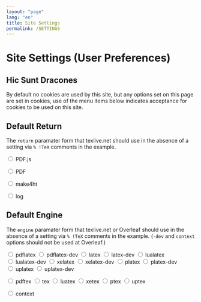 ```yaml
---
layout: "page"
lang: "en"
title: Site Settings
permalink: /SETTINGS
---
```

# Site Settings (User Preferences)

## Hic Sunt Dracones

By default no cookies are used by this site, but any options set on
this page are set in cookies, use of the menu items below indicates
acceptance for cookies to be used on this site.


## Default Return
The `return` paramater form that texlive.net should use in the absence of a setting via `% !TeX` comments in the example.


<span style="white-space:nowrap"><input name="ret" id="pdfjs" type="radio" onclick="rlSetReturn('pdfjs')"> <label for="pdfjs">PDF.js</label></span>


<span style="white-space:nowrap"><input name="ret" id="pdf" type="radio" onclick="rlSetReturn('pdf')"> <label for="pdf">PDF</label></span>


<span style="white-space:nowrap"><input name="ret" id="make4ht" type="radio" onclick="rlSetReturn('make4ht')"> <label for="make4ht">make4ht</label></span>


<span style="white-space:nowrap"><input name="ret" id="log" type="radio" onclick="rlSetReturn('log')"> <label for="log">log</label></span>

<script>
  document.getElementById(rldefaultreturn).checked=true;
</script>



## Default Engine
The `engine` paramater form that texlive.net or Overleaf should use in the absence of a setting via `% !TeX` comments in the example. (`-dev` and `context` options should not be used at Overleaf.)


<span style="white-space:nowrap"><input name="engine" id="pdflatex" type="radio" onclick="rlSetEngine('pdflatex')"> <label for="pdflatex">pdflatex</label></span>
<span style="white-space:nowrap"><input name="engine" id="pdflatex-dev" type="radio" onclick="rlSetEngine('pdflatex-dev')"> <label for="pdf">pdflatex-dev</label></span>
<span style="white-space:nowrap"><input name="engine" id="latex" type="radio" onclick="rlSetEngine('latex')"> <label for="latex">latex</label></span>
<span style="white-space:nowrap"><input name="engine" id="latex-dev" type="radio" onclick="rlSetEngine('latex-dev')"> <label for="pdf">latex-dev</label></span>
<span style="white-space:nowrap"><input name="engine" id="lualatex" type="radio" onclick="rlSetEngine('lualatex')"> <label for="lualatex">lualatex</label></span>
<span style="white-space:nowrap"><input name="engine" id="lualatex-dev" type="radio" onclick="rlSetEngine('lualatex-dev')"> <label for="pdf">lualatex-dev</label></span>
<span style="white-space:nowrap"><input name="engine" id="xelatex" type="radio" onclick="rlSetEngine('xelatex')"> <label for="xelatex">xelatex</label></span>
<span style="white-space:nowrap"><input name="engine" id="xelatex-dev" type="radio" onclick="rlSetEngine('xelatex-dev')"> <label for="pdf">xelatex-dev</label></span>
<span style="white-space:nowrap"><input name="engine" id="platex" type="radio" onclick="rlSetEngine('platex')"> <label for="platex">platex</label></span>
<span style="white-space:nowrap"><input name="engine" id="platex-dev" type="radio" onclick="rlSetEngine('platex-dev')"> <label for="pdf">platex-dev</label></span>
<span style="white-space:nowrap"><input name="engine" id="uplatex" type="radio" onclick="rlSetEngine('uplatex')"> <label for="uplatex">uplatex</label></span>
<span style="white-space:nowrap"><input name="engine" id="uplatex-dev" type="radio" onclick="rlSetEngine('uplatex-dev')"> <label for="pdf">uplatex-dev</label></span>


<span style="white-space:nowrap"><input name="engine" id="pdftex" type="radio" onclick="rlSetEngine('pdftex')"> <label for="pdftex">pdftex</label></span>
<span style="white-space:nowrap"><input name="engine" id="tex" type="radio" onclick="rlSetEngine('tex')"> <label for="tex">tex</label></span>
<span style="white-space:nowrap"><input name="engine" id="luatex" type="radio" onclick="rlSetEngine('luatex')"> <label for="luatex">luatex</label></span>
<span style="white-space:nowrap"><input name="engine" id="xetex" type="radio" onclick="rlSetEngine('xetex')"> <label for="xetex">xetex</label></span>
<span style="white-space:nowrap"><input name="engine" id="ptex" type="radio" onclick="rlSetEngine('ptex')"> <label for="ptex">ptex</label></span>
<span style="white-space:nowrap"><input name="engine" id="uptex" type="radio" onclick="rlSetEngine('uptex')"> <label for="uptex">uptex</label></span>


<span style="white-space:nowrap"><input name="engine" id="context" type="radio" onclick="rlSetEngine('context')"> <label for="contex">context</label></span>



<script>
  document.getElementById(rldefaultengine).checked=true;
</script>
